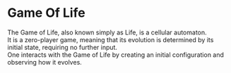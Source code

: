 # Game Of Life
The Game of Life, also known simply as Life, is a cellular automaton.<br />
It is a zero-player game, meaning that its evolution is determined by its initial state, requiring no further input.<br />
One interacts with the Game of Life by creating an initial configuration and observing how it evolves.
